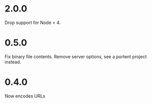 # 2.0.0

Drop support for Node < 4.

# 0.5.0

Fix binary file contents.
Remove server options, see a portent project instead.

# 0.4.0

Now encodes URLs
